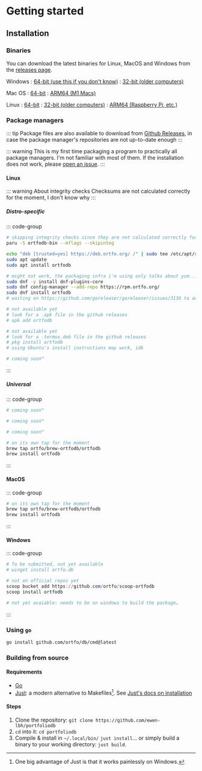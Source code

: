 # Getting started
## Installation
### Binaries

You can download the latest binaries for Linux, MacOS and Windows from the [releases page](https://github.com/ortfo/db/releases/latest).

Windows
: [64-bit (use this if you don't know)](https://github.com/ortfo/db/releases/latest/download/ortfodb_windows_amd64.exe)
: [32-bit (older computers)](https://github.com/ortfo/db/releases/latest/download/ortfodb_windows_386.exe)

Mac OS
: [64-bit](https://github.com/ortfo/db/releases/latest/download/ortfodb_darwin_amd64)
: [ARM64 (M1 Macs)](https://github.com/ortfo/db/releases/latest/download/ortfodb_darwin_arm64)

Linux
: [64-bit](https://github.com/ortfo/db/releases/latest/download/ortfodb_linux_amd64)
: [32-bit (older computers)](https://github.com/ortfo/db/releases/latest/download/ortfodb_linux_386)
: [ARM64 (Raspberry Pi, etc.)](https://github.com/ortfo/db/releases/latest/download/ortfodb_linux_arm64)


### Package managers

::: tip
Package files are also available to download from [Github Releases](https://github.com/ortfo/db/releases), in case the package manager's repositories are not up-to-date enough
:::

::: warning
This is my first time packaging a program to practically all package managers. I'm not familiar with most of them. If the installation does not work, please [open an issue](https://github.com/ortfo/db/issues/new).
:::

#### Linux

::: warning About integrity checks
Checksums are not calculated correctly for the moment, I don't know why
:::

##### Distro-specific

::: code-group

```bash [Arch Linux (AUR)]
# skipping integrity checks since they are not calculated correctly for the moment
paru -S ortfodb-bin --mflags --skipinteg
```

```bash [Ubuntu, Debian]
echo "deb [trusted=yes] https://deb.ortfo.org/ /" | sudo tee /etc/apt/sources.list.d/ortfo.list
sudo apt update
sudo apt install ortfodb
```

```bash [Fedora]
# might not work, the packaging infra i'm using only talks about yum...
sudo dnf -y install dnf-plugins-core
sudo dnf config-manager --add-repo https://rpm.ortfo.org/
sudo dnf install ortfodb
# waiting on https://github.com/goreleaser/goreleaser/issues/3136 to add it to COPR
```

```bash [Alpine Linux]
# not available yet
# look for a .apk file in the github releases
# apk add ortfodb
```

```bash [Termux]
# not available yet
# look for a .termux.deb file in the github releases
# pkg install ortfodb
# using Ubuntu's install instructions may work, idk
```

```bash [Nix]
# coming soon™
```

:::

##### Universal

::: code-group

```bash [Snap]
# coming soon™
```

```bash [Flatpak]
# coming soon™
```

```bash [AppImage]
# coming soon™
```

```bash [Homebrew]
# on its own tap for the moment
brew tap ortfo/brew-ortfodb/ortfodb
brew install ortfodb
```

:::

#### MacOS

::: code-group

```bash [Homebrew]
# on its own tap for the moment
brew tap ortfo/brew-ortfodb/ortfodb
brew install ortfodb
```

:::

#### Windows

::: code-group

```powershell [WinGet]
# To be submitted, not yet available
# winget install ortfo.db
```

```powershell [Scoop]
# not on official repos yet
scoop bucket add https://github.com/ortfo/scoop-ortfodb
scoop install ortfodb
```

```powershell [Chocolatey]
# not yet avaiable: needs to be on windows to build the package…
```

:::

### Using `go`

```bash
go install github.com/ortfo/db/cmd@latest
```

### Building from source

#### Requirements

- [Go](https://go.dev)
- [Just](https://just.systems): a modern alternative to Makefiles[^1]. See [Just's docs on installation](https://github.com/casey/just?tab=readme-ov-file#installation)

#### Steps

1. Clone the repository: `git clone https://github.com/ewen-lbh/portfoliodb`
2. `cd` into it: `cd portfoliodb`
3. Compile & install in `~/.local/bin/` `just install`... or simply build a binary to your working directory: `just build`.

[^1]: One big advantage of Just is that it works painlessly on Windows.
